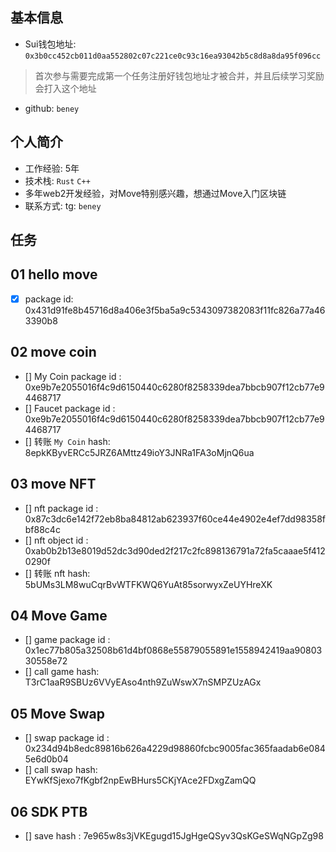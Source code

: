 ## 基本信息
- Sui钱包地址: `0x3b0cc452cb011d0aa552802c07c221ce0c93c16ea93042b5c8d8a8da95f096cc`
> 首次参与需要完成第一个任务注册好钱包地址才被合并，并且后续学习奖励会打入这个地址
- github: `beney`

## 个人简介
- 工作经验: 5年
- 技术栈: `Rust` `C++`
- 多年web2开发经验，对Move特别感兴趣，想通过Move入门区块链
- 联系方式: tg: `beney`

## 任务

##   01 hello move
- [x] package id: 0x431d91fe8b45716d8a406e3f5ba5a9c5343097382083f11fc826a77a463390b8

##   02 move coin
- [] My Coin package id : 0xe9b7e2055016f4c9d6150440c6280f8258339dea7bbcb907f12cb77e94468717
- [] Faucet package id : 0xe9b7e2055016f4c9d6150440c6280f8258339dea7bbcb907f12cb77e94468717
- [] 转账 `My Coin` hash: 8epkKByvERCc5JRZ6AMttz49ioY3JNRa1FA3oMjnQ6ua

##   03 move NFT
- [] nft package id : 0x87c3dc6e142f72eb8ba84812ab623937f60ce44e4902e4ef7dd98358fbf88c4c
- [] nft object id : 0xab0b2b13e8019d52dc3d90ded2f217c2fc898136791a72fa5caaae5f4120290f
- [] 转账 nft  hash: 5bUMs3LM8wuCqrBvWTFKWQ6YuAt85sorwyxZeUYHreXK

##   04 Move Game
- [] game package id : 0x1ec77b805a32508b61d4bf0868e55879055891e1558942419aa9080330558e72
- [] call game hash: T3rC1aaR9SBUz6VVyEAso4nth9ZuWswX7nSMPZUzAGx

##   05 Move Swap
- [] swap package id : 0x234d94b8edc89816b626a4229d98860fcbc9005fac365faadab6e0845e6d0b04
- [] call swap hash: EYwKfSjexo7fKgbf2npEwBHurs5CKjYAce2FDxgZamQQ

##   06 SDK PTB
- [] save hash : 7e965w8s3jVKEgugd15JgHgeQSyv3QsKGeSWqNGpZg98
